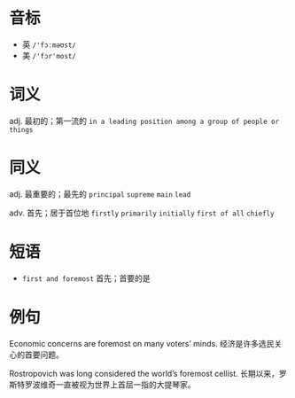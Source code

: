 # 音标

- 英 `/'fɔːməʊst/`
- 美 `/'fɔr'most/`

# 词义

adj. 最初的；第一流的
`in a leading position among a group of people or things`

# 同义

adj. 最重要的；最先的
`principal` `supreme` `main` `lead`

adv. 首先；居于首位地
`firstly` `primarily` `initially` `first of all` `chiefly`

# 短语

- `first and foremost` 首先；首要的是

# 例句

Economic concerns are foremost on many voters’ minds.
经济是许多选民关心的首要问题。

Rostropovich was long considered the world’s foremost cellist.
长期以来，罗斯特罗波维奇一直被视为世界上首屈一指的大提琴家。


